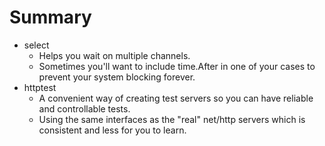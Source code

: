 # Summary

- select
    - Helps you wait on multiple channels.
    - Sometimes you'll want to include time.After in one of your cases to prevent your system blocking forever.
- httptest
    - A convenient way of creating test servers so you can have reliable and controllable tests.
    - Using the same interfaces as the "real" net/http servers which is consistent and less for you to learn.